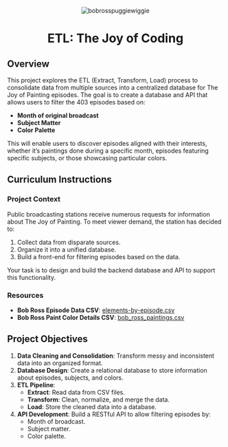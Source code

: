 
<div align="center">

![bobrosspuggiewiggie](https://github.com/user-attachments/assets/5ffd4c1b-1c16-4639-8dda-09fb06ebbe9b)


# ETL: The Joy of Coding
</div>

## Overview
This project explores the ETL (Extract, Transform, Load) process to consolidate data from multiple sources into a centralized database for The Joy of Painting episodes. The goal is to create a database and API that allows users to filter the 403 episodes based on:

- **Month of original broadcast**
- **Subject Matter**
- **Color Palette**

This will enable users to discover episodes aligned with their interests, whether it’s paintings done during a specific month, episodes featuring specific subjects, or those showcasing particular colors.



## Curriculum Instructions

### Project Context
Public broadcasting stations receive numerous requests for information about The Joy of Painting. To meet viewer demand, the station has decided to:

1. Collect data from disparate sources.
2. Organize it into a unified database.
3. Build a front-end for filtering episodes based on the data.

Your task is to design and build the backend database and API to support this functionality.

### Resources
- **Bob Ross Episode Data CSV**: [elements-by-episode.csv](https://github.com/fivethirtyeight/data/blob/master/bob-ross/elements-by-episode.csv)
- **Bob Ross Paint Color Details CSV**: [bob_ross_paintings.csv](https://github.com/jwilber/Bob_Ross_Paintings/blob/master/data/bob_ross_paintings.csv)

## Project Objectives
1. **Data Cleaning and Consolidation**: Transform messy and inconsistent data into an organized format.
2. **Database Design**: Create a relational database to store information about episodes, subjects, and colors.
3. **ETL Pipeline**:
    - **Extract**: Read data from CSV files.
    - **Transform**: Clean, normalize, and merge the data.
    - **Load**: Store the cleaned data into a database.
4. **API Development**: Build a RESTful API to allow filtering episodes by:
    - Month of broadcast.
    - Subject matter.
    - Color palette.

